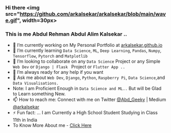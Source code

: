 ### Hi there <img src="https://github.com/arkalsekar/arkalsekar/blob/main/wave.gif", width=30px>
### This is me Abdul Rehman Abdul Alim Kalsekar ..


- 🔭 I’m currently working on My Personal Portfolio at [arkalsekar.github.io](https://arkalsekar.github.io/abdulrehman/)
- 🌱 I’m currently learning ```Data Science```, ```ML```, ```Deep Learning```, ```Pandas```, ```Numpy```, ```Tensorflow```, ```Pytorch``` and ```Matplotlib```
- 👯 I’m looking to collaborate on any ```Data Science``` Project or any Simple ```Web Dev``` or ```Django | Flask ``` Project or ```Flutter App ..```
- 🤔 I’m always ready for any help if you want  
- 💬 Ask me about ```Web Dev```, ```Django```, ```Python```, ```Raspberry Pi```,  ```Data Science```,and ```Data Visualisations.``` 
- Note: I am Proficient Enough in ```Data Science and ML..``` But will be Glad to Learn something New.
- 📫 How to reach me: Connect with me on Twitter [@Abd_Geeky](https://twitter.com/AbdGeeky) | Medium [@arkalsekar](https://arkalsekar.medium.com/)
- ⚡ Fun fact: ... I am Currently a High School Student Studying in Class 11th in India
- To Know More About me - [Click Here](https://arkalsekar.github.io/abdulrehman/)

